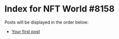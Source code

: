 # Index for NFT World #8158
Posts will be displayed in the order below:

- [Your first post](./001-first.md)

